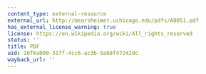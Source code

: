 ```yaml
---
content_type: external-resource
external_url: http://mearsheimer.uchicago.edu/pdfs/A0051.pdf
has_external_license_warning: true
license: https://en.wikipedia.org/wiki/All_rights_reserved
status: ''
title: PDF
uid: 10f6a000-31ff-4cc6-ac3b-5a68f47242dc
wayback_url: ''
---
```

